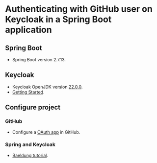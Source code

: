 # Authenticating with GitHub user on Keycloak in a Spring Boot application

## Spring Boot
* Spring Boot version 2.7.13.
  
## Keycloak 
* Keycloak OpenJDK version [22.0.0](https://github.com/keycloak/keycloak/releases/download/22.0.0/keycloak-22.0.0.zip).
* [Getting Started](https://www.keycloak.org/getting-started/getting-started-zip).

## Configure project
### GitHub
* Configure a [OAuth app](https://docs.github.com/es/apps/oauth-apps/building-oauth-apps/creating-an-oauth-app) in GitHub.

### Spring and Keycloak
* [Baeldung tutorial](https://www.baeldung.com/spring-boot-keycloak).
